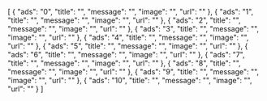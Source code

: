 [
  {
    "ads": "0",
    "title": "",
    "message": "",
    "image": "",
    "url": ""
  },
  {
    "ads": "1",
    "title": "",
    "message": "",
    "image": "",
    "url": ""
  },
  {
    "ads": "2",
    "title": "",
    "message": "",
    "image": "",
    "url": ""
  },
  {
    "ads": "3",
    "title": "",
    "message": "",
    "image": "",
    "url": ""
  },
  {
    "ads": "4",
    "title": "",
    "message": "",
    "image": "",
    "url": ""
  },
  {
    "ads": "5",
    "title": "",
    "message": "",
    "image": "",
    "url": ""
  },
  {
    "ads": "6",
    "title": "",
    "message": "",
    "image": "",
    "url": ""
  },
  {
    "ads": "7",
    "title": "",
    "message": "",
    "image": "",
    "url": ""
  },
  {
    "ads": "8",
    "title": "",
    "message": "",
    "image": "",
    "url": ""
  },
  {
    "ads": "9",
    "title": "",
    "message": "",
    "image": "",
    "url": ""
  },
  {
    "ads": "10",
    "title": "",
    "message": "",
    "image": "",
    "url": ""
  }
]
